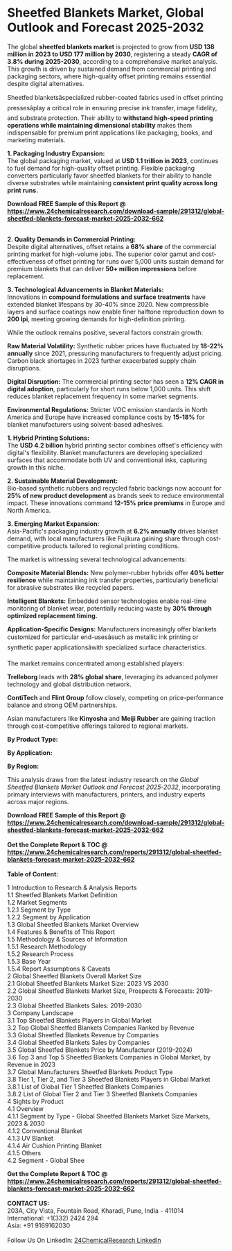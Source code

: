 <h1>Sheetfed Blankets Market, Global Outlook and Forecast 2025-2032</h1><p>The global <strong>sheetfed blankets market</strong> is projected to grow from <strong>USD 138 million in 2023 to USD 177 million by 2030</strong>, registering a steady <strong>CAGR of 3.8% during 2025-2030</strong>, according to a comprehensive market analysis. This growth is driven by sustained demand from commercial printing and packaging sectors, where high-quality offset printing remains essential despite digital alternatives.</p><p>Sheetfed blanketsâspecialized rubber-coated fabrics used in offset printing pressesâplay a critical role in ensuring precise ink transfer, image fidelity, and substrate protection. Their ability to <strong>withstand high-speed printing operations while maintaining dimensional stability</strong> makes them indispensable for premium print applications like packaging, books, and marketing materials.</p><p><strong>1. Packaging Industry Expansion:</strong><br>
The global packaging market, valued at <strong>USD 1.1 trillion in 2023</strong>, continues to fuel demand for high-quality offset printing. Flexible packaging converters particularly favor sheetfed blankets for their ability to handle diverse substrates while maintaining <strong>consistent print quality across long print runs.</strong></p><div><b>Download FREE Sample of this Report @ 
            <a href="https://www.24chemicalresearch.com/download-sample/291312/global-sheetfed-blankets-forecast-market-2025-2032-662">
            https://www.24chemicalresearch.com/download-sample/291312/global-sheetfed-blankets-forecast-market-2025-2032-662</a></b></div><br><p><strong>2. Quality Demands in Commercial Printing:</strong><br>
Despite digital alternatives, offset retains a <strong>68% share</strong> of the commercial printing market for high-volume jobs. The superior color gamut and cost-effectiveness of offset printing for runs over 5,000 units sustain demand for premium blankets that can deliver <strong>50+ million impressions</strong> before replacement.</p><p><strong>3. Technological Advancements in Blanket Materials:</strong><br>
Innovations in <strong>compound formulations and surface treatments</strong> have extended blanket lifespans by 30-40% since 2020. New compressible layers and surface coatings now enable finer halftone reproduction down to <strong>200 lpi</strong>, meeting growing demands for high-definition printing.</p><p>While the outlook remains positive, several factors constrain growth:</p><p><strong>Raw Material Volatility:</strong> Synthetic rubber prices have fluctuated by <strong>18-22% annually</strong> since 2021, pressuring manufacturers to frequently adjust pricing. Carbon black shortages in 2023 further exacerbated supply chain disruptions.</p><p><strong>Digital Disruption:</strong> The commercial printing sector has seen a <strong>12% CAGR in digital adoption</strong>, particularly for short runs below 1,000 units. This shift reduces blanket replacement frequency in some market segments.</p><p><strong>Environmental Regulations:</strong> Stricter VOC emission standards in North America and Europe have increased compliance costs by <strong>15-18%</strong> for blanket manufacturers using solvent-based adhesives.</p><p><strong>1. Hybrid Printing Solutions:</strong><br>
The <strong>USD 4.2 billion</strong> hybrid printing sector combines offset's efficiency with digital's flexibility. Blanket manufacturers are developing specialized surfaces that accommodate both UV and conventional inks, capturing growth in this niche.</p><p><strong>2. Sustainable Material Development:</strong><br>
Bio-based synthetic rubbers and recycled fabric backings now account for <strong>25% of new product development</strong> as brands seek to reduce environmental impact. These innovations command <strong>12-15% price premiums</strong> in Europe and North America.</p><p><strong>3. Emerging Market Expansion:</strong><br>
Asia-Pacific's packaging industry growth at <strong>6.2% annually</strong> drives blanket demand, with local manufacturers like Fujikura gaining share through cost-competitive products tailored to regional printing conditions.</p><p>The market is witnessing several technological advancements:</p><p><strong>Composite Material Blends:</strong> New polymer-rubber hybrids offer <strong>40% better resilience</strong> while maintaining ink transfer properties, particularly beneficial for abrasive substrates like recycled papers.</p><p><strong>Intelligent Blankets:</strong> Embedded sensor technologies enable real-time monitoring of blanket wear, potentially reducing waste by <strong>30% through optimized replacement timing.</strong></p><p><strong>Application-Specific Designs:</strong> Manufacturers increasingly offer blankets customized for particular end-usesâsuch as metallic ink printing or synthetic paper applicationsâwith specialized surface characteristics.</p><p>The market remains concentrated among established players:</p><p><strong>Trelleborg</strong> leads with <strong>28% global share</strong>, leveraging its advanced polymer technology and global distribution network.</p><p><strong>ContiTech</strong> and <strong>Flint Group</strong> follow closely, competing on price-performance balance and strong OEM partnerships.</p><p>Asian manufacturers like <strong>Kinyosha</strong> and <strong>Meiji Rubber</strong> are gaining traction through cost-competitive offerings tailored to regional markets.</p><p><strong>By Product Type:</strong></p><p><strong>By Application:</strong></p><p><strong>By Region:</strong></p><p>This analysis draws from the latest industry research on the <em>Global Sheetfed Blankets Market Outlook and Forecast 2025-2032</em>, incorporating primary interviews with manufacturers, printers, and industry experts across major regions.</p><div><b>Download FREE Sample of this Report @ 
            <a href="https://www.24chemicalresearch.com/download-sample/291312/global-sheetfed-blankets-forecast-market-2025-2032-662">
            https://www.24chemicalresearch.com/download-sample/291312/global-sheetfed-blankets-forecast-market-2025-2032-662</a></b></div><br><div><b>Get the Complete Report & TOC @ 
            <a href="https://www.24chemicalresearch.com/reports/291312/global-sheetfed-blankets-forecast-market-2025-2032-662">
            https://www.24chemicalresearch.com/reports/291312/global-sheetfed-blankets-forecast-market-2025-2032-662</a></b></div><br>
            <b>Table of Content:</b><p>1 Introduction to Research & Analysis Reports<br />
 1.1 Sheetfed Blankets Market Definition<br />
 1.2 Market Segments<br />
 1.2.1 Segment by Type<br />
 1.2.2 Segment by Application<br />
 1.3 Global Sheetfed Blankets Market Overview<br />
 1.4 Features & Benefits of This Report<br />
 1.5 Methodology & Sources of Information<br />
 1.5.1 Research Methodology<br />
 1.5.2 Research Process<br />
 1.5.3 Base Year<br />
 1.5.4 Report Assumptions & Caveats<br />
2 Global Sheetfed Blankets Overall Market Size<br />
 2.1 Global Sheetfed Blankets Market Size: 2023 VS 2030<br />
 2.2 Global Sheetfed Blankets Market Size, Prospects & Forecasts: 2019-2030<br />
 2.3 Global Sheetfed Blankets Sales: 2019-2030<br />
3 Company Landscape<br />
 3.1 Top Sheetfed Blankets Players in Global Market<br />
 3.2 Top Global Sheetfed Blankets Companies Ranked by Revenue<br />
 3.3 Global Sheetfed Blankets Revenue by Companies<br />
 3.4 Global Sheetfed Blankets Sales by Companies<br />
 3.5 Global Sheetfed Blankets Price by Manufacturer (2019-2024)<br />
 3.6 Top 3 and Top 5 Sheetfed Blankets Companies in Global Market, by Revenue in 2023<br />
 3.7 Global Manufacturers Sheetfed Blankets Product Type<br />
 3.8 Tier 1, Tier 2, and Tier 3 Sheetfed Blankets Players in Global Market<br />
 3.8.1 List of Global Tier 1 Sheetfed Blankets Companies<br />
 3.8.2 List of Global Tier 2 and Tier 3 Sheetfed Blankets Companies<br />
4 Sights by Product<br />
 4.1 Overview<br />
 4.1.1 Segment by Type - Global Sheetfed Blankets Market Size Markets, 2023 & 2030<br />
 4.1.2 Conventional Blanket<br />
 4.1.3 UV Blanket<br />
 4.1.4 Air Cushion Printing Blanket<br />
 4.1.5 Others<br />
 4.2 Segment - Global Shee</p><div><b>Get the Complete Report & TOC @ 
            <a href="https://www.24chemicalresearch.com/reports/291312/global-sheetfed-blankets-forecast-market-2025-2032-662">
            https://www.24chemicalresearch.com/reports/291312/global-sheetfed-blankets-forecast-market-2025-2032-662</a></b></div><br><b>CONTACT US:</b><br>
            203A, City Vista, Fountain Road, Kharadi, Pune, India - 411014<br>
            International: +1(332) 2424 294<br>
            Asia: +91 9169162030 <br><br>
            Follow Us On LinkedIn: <a href="https://www.linkedin.com/company/24chemicalresearch/">24ChemicalResearch LinkedIn</a>